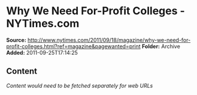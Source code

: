 # Why We Need For-Profit Colleges - NYTimes.com

**Source:** http://www.nytimes.com/2011/09/18/magazine/why-we-need-for-profit-colleges.html?ref=magazine&pagewanted=print
**Folder:** Archive
**Added:** 2011-09-25T17:14:25




## Content
*Content would need to be fetched separately for web URLs*
